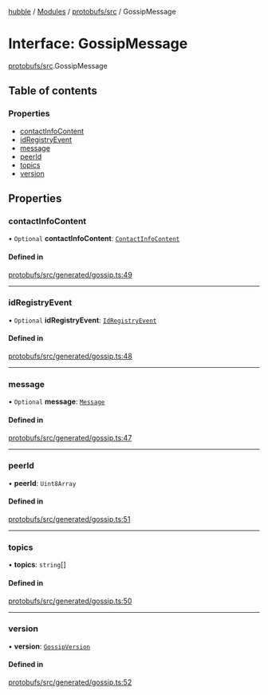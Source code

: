 [hubble](../README.md) / [Modules](../modules.md) / [protobufs/src](../modules/protobufs_src.md) / GossipMessage

# Interface: GossipMessage

[protobufs/src](../modules/protobufs_src.md).GossipMessage

## Table of contents

### Properties

- [contactInfoContent](protobufs_src.GossipMessage.md#contactinfocontent)
- [idRegistryEvent](protobufs_src.GossipMessage.md#idregistryevent)
- [message](protobufs_src.GossipMessage.md#message)
- [peerId](protobufs_src.GossipMessage.md#peerid)
- [topics](protobufs_src.GossipMessage.md#topics)
- [version](protobufs_src.GossipMessage.md#version)

## Properties

### contactInfoContent

• `Optional` **contactInfoContent**: [`ContactInfoContent`](../modules/protobufs_src.md#contactinfocontent)

#### Defined in

[protobufs/src/generated/gossip.ts:49](https://github.com/vinliao/hubble/blob/f898740/packages/protobufs/src/generated/gossip.ts#L49)

___

### idRegistryEvent

• `Optional` **idRegistryEvent**: [`IdRegistryEvent`](../modules/protobufs_src.md#idregistryevent)

#### Defined in

[protobufs/src/generated/gossip.ts:48](https://github.com/vinliao/hubble/blob/f898740/packages/protobufs/src/generated/gossip.ts#L48)

___

### message

• `Optional` **message**: [`Message`](../modules/protobufs_src.md#message)

#### Defined in

[protobufs/src/generated/gossip.ts:47](https://github.com/vinliao/hubble/blob/f898740/packages/protobufs/src/generated/gossip.ts#L47)

___

### peerId

• **peerId**: `Uint8Array`

#### Defined in

[protobufs/src/generated/gossip.ts:51](https://github.com/vinliao/hubble/blob/f898740/packages/protobufs/src/generated/gossip.ts#L51)

___

### topics

• **topics**: `string`[]

#### Defined in

[protobufs/src/generated/gossip.ts:50](https://github.com/vinliao/hubble/blob/f898740/packages/protobufs/src/generated/gossip.ts#L50)

___

### version

• **version**: [`GossipVersion`](../enums/protobufs_src.GossipVersion.md)

#### Defined in

[protobufs/src/generated/gossip.ts:52](https://github.com/vinliao/hubble/blob/f898740/packages/protobufs/src/generated/gossip.ts#L52)
